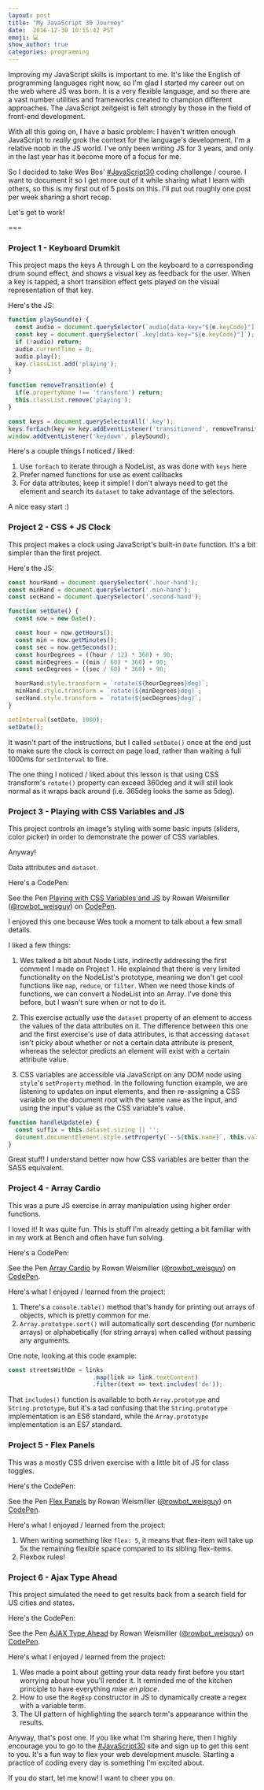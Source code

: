 ```yaml
---
layout: post
title: "My JavaScript 30 Journey"
date:  2016-12-30 10:15:42 PST
emoji: 💻
show_author: true
categories: programming
---
```


Improving my JavaScript skills is important to me. It's like the English of
programming languages right now, so I'm glad I started my career out on the web
where JS was born. It is a very flexible language, and so there are a vast
number utilities and frameworks created to champion different approaches. The
JavaScript zeitgeist is felt strongly by those in the field of front-end
development.

With all this going on, I have a basic problem: I haven't written enough
JavaScript to _really_ grok the context for the language's development. I'm a
relative noob in the JS world. I've only been writing JS for 3 years, and only
in the last year has it become more of a focus for me.

So I decided to take Wes Bos' [#JavaScript30](https://javascript30.com/) coding
challenge / course. I want to document it so I get more out of it while sharing
what I learn with others, so this is my first out of 5 posts on this. I'll put
out roughly one post per week sharing a short recap.

Let's get to work!

===

### Project 1 - Keyboard Drumkit

This project maps the keys A through L on the keyboard to a corresponding drum
sound effect, and shows a visual key as feedback for the user. When a key is
tapped, a short transition effect gets played on the visual representation of
that key.

Here's the JS:

```js
function playSound(e) {
  const audio = document.querySelector(`audio[data-key="${e.keyCode}"]`);
  const key = document.querySelector(`.key[data-key="${e.keyCode}"]`);
  if (!audio) return;
  audio.currentTime = 0;
  audio.play();
  key.classList.add('playing');
}

function removeTransition(e) {
  if(e.propertyName !== 'transform') return;
  this.classList.remove('playing');
}

const keys = document.querySelectorAll('.key');
keys.forEach(key => key.addEventListener('transitionend', removeTransition));
window.addEventListener('keydown', playSound);
```

Here's a couple things I noticed / liked:

1. Use `forEach` to iterate through a NodeList, as was done with `keys` here
2. Prefer named functions for use as event callbacks
3. For data attributes, keep it simple! I don't always need to get the element
and search its `dataset` to take advantage of the selectors.

A nice easy start :)

### Project 2 - CSS + JS Clock

This project makes a clock using JavaScript's built-in `Date` function. It's a
bit simpler than the first project.

Here's the JS:

```js
const hourHand = document.querySelector('.hour-hand');
const minHand = document.querySelector('.min-hand');
const secHand = document.querySelector('.second-hand');

function setDate() {
  const now = new Date();

  const hour = now.getHours();
  const min = now.getMinutes();
  const sec = now.getSeconds();
  const hourDegrees = ((hour / 12) * 360) + 90;
  const minDegrees = ((min / 60) * 360) + 90;
  const secDegrees = ((sec / 60) * 360) + 90;

  hourHand.style.transform = `rotate(${hourDegrees}deg)`;
  minHand.style.transform = `rotate(${minDegrees}deg)`;
  secHand.style.transform = `rotate(${secDegrees}deg)`;
}

setInterval(setDate, 1000);
setDate();
```

It wasn't part of the instructions, but I called `setDate()` once at the end
just to make sure the clock is correct on page load, rather than waiting a full
1000ms for `setInterval` to fire.

The one thing I noticed / liked about this lesson is that using CSS transform's
`rotate()` property can exceed 360deg and it will still look normal as it wraps
back around (i.e. 365deg looks the same as 5deg).

### Project 3 - Playing with CSS Variables and JS

This project controls an image's styling with some basic inputs (sliders, color
picker) in order to demonstrate the power of CSS variables.

Anyway!

Data attributes and `dataset`.

Here's a CodePen:

<p data-height="300" data-theme-id="0" data-slug-hash="mRbWwb" data-default-tab="html,result" data-user="rowbot_weisguy" data-embed-version="2" data-pen-title="Playing with CSS Variables and JS" data-preview="true" class="codepen">See the Pen <a href="http://codepen.io/rowbot_weisguy/pen/mRbWwb/">Playing with CSS Variables and JS</a> by Rowan Weismiller (<a href="http://codepen.io/rowbot_weisguy">@rowbot_weisguy</a>) on <a href="http://codepen.io">CodePen</a>.</p>
<script async src="https://production-assets.codepen.io/assets/embed/ei.js"></script>

I enjoyed this one because Wes took a moment to talk about a few small details.

I liked a few things:

1. Wes talked a bit about Node Lists, indirectly addressing the first comment I
made on Project 1. He explained that there is very limited functionality on the
NodeList's prototype, meaning we don't get cool functions like `map`, `reduce`,
or `filter`. When we need those kinds of functions, we can convert a NodeList
into an Array. I've done this before, but I wasn't sure when or not to do it.

2. This exercise actually use the `dataset` property of an element to access the
values of the data attributes on it. The difference between this one and the
first exercise's use of data attributes, is that accessing `dataset` isn't picky
about whether or not a certain data attribute is present, whereas the selector
predicts an element will exist with a certain attribute value.

3. CSS variables are accessible via JavaScript on any DOM node using `style`'s
`setProperty` method. In the following function example, we are listening to
updates on input elements, and then re-assigning a CSS variable on the document
root with the same `name` as the input, and using the input's value as the CSS
variable's value.

```js
function handleUpdate(e) {
  const suffix = this.dataset.sizing || '';
  document.documentElement.style.setProperty(`--${this.name}`, this.value + suffix);
}
```

Great stuff! I understand better now how CSS variables are better than the SASS
equivalent.

### Project 4 - Array Cardio

This was a pure JS exercise in array manipulation using higher order functions.

I loved it! It was quite fun. This is stuff I'm already getting a bit familiar
with in my work at Bench and often have fun solving.

Here's a CodePen:

<p data-height="300" data-theme-id="0" data-slug-hash="RKbVgK" data-default-tab="html,result" data-user="rowbot_weisguy" data-embed-version="2" data-pen-title="Array Cardio" data-preview="true" class="codepen">See the Pen <a href="http://codepen.io/rowbot_weisguy/pen/RKbVgK/">Array Cardio</a> by Rowan Weismiller (<a href="http://codepen.io/rowbot_weisguy">@rowbot_weisguy</a>) on <a href="http://codepen.io">CodePen</a>.</p>
<script async src="https://production-assets.codepen.io/assets/embed/ei.js"></script>

Here's what I enjoyed / learned from the project:

1. There's a `console.table()` method that's handy for printing out arrays of objects, which is pretty common for me.
2. `Array.prototype.sort()` will automatically sort descending (for numberic arrays) or alphabetically (for string arrays) when called without passing any arguments.

One note, looking at this code example:

```js
const streetsWithDe = links
                        .map(link => link.textContent)
                        .filter(text => text.includes('de'));
```

That `includes()` function is available to both `Array.prototype` and
`String.prototype`, but it's a tad confusing that the `String.prototype`
implementation is an ES6 standard, while the `Array.prototype` implementation is
an ES7 standard.

### Project 5 - Flex Panels

This was a mostly CSS driven exercise with a little bit of JS for class toggles.

Here's the CodePen:

<p data-height="300" data-theme-id="0" data-slug-hash="MJgmGx" data-default-tab="html,result" data-user="rowbot_weisguy" data-embed-version="2" data-pen-title="Flex Panels" class="codepen">See the Pen <a href="http://codepen.io/rowbot_weisguy/pen/MJgmGx/">Flex Panels</a> by Rowan Weismiller (<a href="http://codepen.io/rowbot_weisguy">@rowbot_weisguy</a>) on <a href="http://codepen.io">CodePen</a>.</p>
<script async src="https://production-assets.codepen.io/assets/embed/ei.js"></script>

Here's what I enjoyed / learned from the project:

1. When writing something like `flex: 5`, it means that flex-item will take up
5x the remaining flexible space compared to its sibling flex-items.
2. Flexbox rules!

### Project 6 - Ajax Type Ahead

This project simulated the need to get results back from a search field for US
cities and states.

Here's the CodePen:

<p data-height="300" data-theme-id="0" data-slug-hash="PWYmgR" data-default-tab="css,result" data-user="rowbot_weisguy" data-embed-version="2" data-pen-title="AJAX Type Ahead" data-preview="true" class="codepen">See the Pen <a href="http://codepen.io/rowbot_weisguy/pen/PWYmgR/">AJAX Type Ahead</a> by Rowan Weismiller (<a href="http://codepen.io/rowbot_weisguy">@rowbot_weisguy</a>) on <a href="http://codepen.io">CodePen</a>.</p>
<script async src="https://production-assets.codepen.io/assets/embed/ei.js"></script>

Here's what I enjoyed / learned from the project:

1. Wes made a point about getting your data ready first before you start
worrying about how you'll render it. It reminded me of the kitchen principle to
have everything _mise en place_.
2. How to use the `RegExp` constructor in JS to dynamically create a regex with a variable term.
3. The UI pattern of highlighting the search term's appearance within the results.

Anyway, that's post one. If you like what I'm sharing here, then I highly
encourage you to go to the [#JavaScript30](https://javascript30.com/) site and
sign up to get this sent to you. It's a fun way to flex your web development
muscle. Starting a practice of coding every day is something I'm excited about.

If you do start, let me know! I want to cheer you on. 
